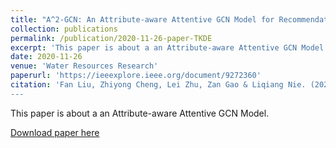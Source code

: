```yaml
---
title: "A^2-GCN: An Attribute-aware Attentive GCN Model for Recommendation"
collection: publications
permalink: /publication/2020-11-26-paper-TKDE
excerpt: 'This paper is about a an Attribute-aware Attentive GCN Model.'
date: 2020-11-26
venue: 'Water Resources Research'
paperurl: 'https://ieeexplore.ieee.org/document/9272360'
citation: 'Fan Liu, Zhiyong Cheng, Lei Zhu, Zan Gao & Liqiang Nie. (2020). "A^2-GCN: An Attribute-aware Attentive GCN Model for Recommendation." <i>TKDE</i>.
---
```

This paper is about a an Attribute-aware Attentive GCN Model.

[Download paper here](https://ieeexplore.ieee.org/document/9272360)
